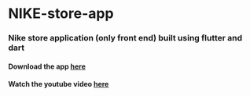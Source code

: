 # NIKE-store-app
### Nike store application (only front end) built using flutter and dart

#### Download the app [here](https://drive.google.com/file/d/1T7O4jdEwEa4-h8dB2lDSt-iahPiewZYu/view?usp=sharing)   
#### Watch the youtube video [here](https://youtu.be/WMql2qeTOjw)
